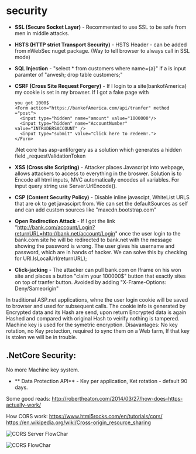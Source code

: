 # security

* **SSL (Secure Socket Layer)** - Recommented to use SSL to be safe from men in middle attacks.

* **HSTS (HTTP strict Transport Security)** - HSTS Header   - can be added from nWebSec nuget package. (Way to tell browser to always call in SSL mode)

* **SQL Injection** - "select * from customers where name={a}"   if a is input paramter of "anvesh; drop table customers;" 

* **CSRF (Cross Site Request Forgery)** - If I login to a site(bankofAmerica) my cookie is set in my browser. If I got a fake page with
    
    ```
    you got 1000$
    <Form action="https://bankofAmerica.com/api/tranfer" method ="post">
      <input type="hidden" name="amount" value="1000000"/>
      <input type="hidden" name="AccountNumber" value="INTRUDERSACCOUNT" />
      <input type="submit" value="Click here to redeem!.">
    </Form>
    ```
    .Net core has asp-antiforgery as a solution which generates a hidden field _requestValidationToken
    
* **XSS (Cross site Scripting)** - Attacker places Javascript into webpage, allows attackers to access to everything in the broswer. Solution is to Encode all html inputs, MVC automatically encodes all variables. For input query string use Server.UrlEncode().

* **CSP (Content Security Policy)** - Disable inline javascipt, WhiteList URLS that are ok to get javasciprt from. We can set the defaultSources as self and can add custom sources like "maxcdn.bootstrap.com" 
    
* **Open Redirection Attack** - If I got the link "http://bank.com/account/Login?returnURL=http://bank.net/account/Login" once the user login to the bank.com site he will be redirected to bank.net with the message showing the password is wrong. The user gives his username and password, which are in hands of hacker.  We can solve this by checking for URl.IsLocalUrl(returnURL);

* **Click-jacking** - The attacker can pull bank.com on Iframe on his won site and places a button "claim your 100000$" button that exactly sites on top of tranfer button.  Avoided by adding "X-Frame-Options: Deny/Sameorigin"


In traditional ASP.net applications, whne the user login cookie will be saved to browser and used for subsequent calls. The cookie info is generated by Encrypted data and its Hash are send, upon return Encrypted data is again Hashed and compared with original Hash to veirify nothing is tampered. Machine key is used for the symetric encryption. 
Disavantages: No key rotation, no Key protection, required to sync them on a Web farm, If that key is stolen we will be in trouble.
## .NetCore Security:  
   No more Machine key system. 
   * ** Data Protection API** - Key per application, Ket rotation - default 90 days.
   
   
  Some good reads: http://robertheaton.com/2014/03/27/how-does-https-actually-work/
  
  How CORS work: https://www.html5rocks.com/en/tutorials/cors/
  https://en.wikipedia.org/wiki/Cross-origin_resource_sharing
  
  ![CORS Server FlowChar](https://www.html5rocks.com/static/images/cors_server_flowchart.png)
  
  ![CORS FlowChar](https://upload.wikimedia.org/wikipedia/commons/thumb/c/ca/Flowchart_showing_Simple_and_Preflight_XHR.svg/512px-Flowchart_showing_Simple_and_Preflight_XHR.svg.png)
  

